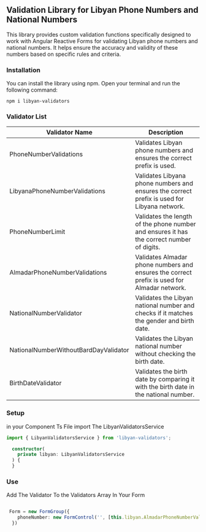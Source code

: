 ## Validation Library for Libyan Phone Numbers and National Numbers

This library provides custom validation functions specifically designed to work with Angular Reactive Forms for validating Libyan phone numbers and national numbers. It helps ensure the accuracy and validity of these numbers based on specific rules and criteria.

### Installation

You can install the library using npm. Open your terminal and run the following command:

```shell
npm i libyan-validators
```

### Validator List

| Validator Name             | Description                                                                                   |
|----------------------------|-----------------------------------------------------------------------------------------------|
| PhoneNumberValidations     | Validates Libyan phone numbers and ensures the correct prefix is used.                        |
| LibyanaPhoneNumberValidations | Validates Libyana phone numbers and ensures the correct prefix is used for Libyana network. |
| PhoneNumberLimit           | Validates the length of the phone number and ensures it has the correct number of digits.     |
| AlmadarPhoneNumberValidations | Validates Almadar phone numbers and ensures the correct prefix is used for Almadar network. |
| NationalNumberValidator    | Validates the Libyan national number and checks if it matches the gender and birth date.      |
| NationalNumberWithoutBardDayValidator | Validates the Libyan national number without checking the birth date.                   |
| BirthDateValidator         | Validates the birth date by comparing it with the birth date in the national number.         |

### Setup

in your Component Ts File import The LibyanValidatorsService

```typescript
import { LibyanValidatorsService } from 'libyan-validators';
```

```typescript
  constructor(
    private libyan: LibyanValidatorsService
  ) {
  }
  ```

### Use

Add The Validator To the Validators Array In Your Form

```typescript

 Form = new FormGroup({
    phoneNumber: new FormControl('', [this.libyan.AlmadarPhoneNumberValidations]),
  })

  ```


